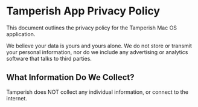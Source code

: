 # Tamperish App Privacy Policy

This document outlines the privacy policy for the Tamperish Mac OS application.

We believe your data is yours and yours alone. We do not store or transmit your personal information, nor do we include any advertising or analytics software that talks to third parties.

## What Information Do We Collect?

Tamperish does NOT collect any individual information, or connect to the internet.
